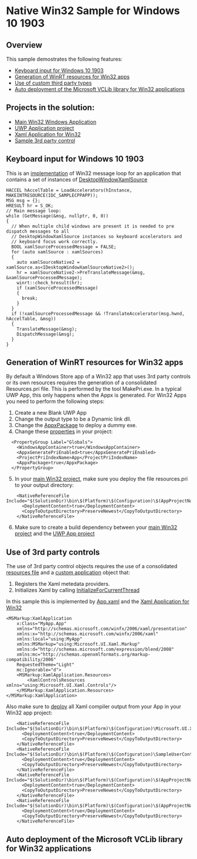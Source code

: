 # Native Win32 Sample for Windows 10 1903

## Overview

This sample demostrates the following features:
* [Keyboard input for Windows 10 1903](/19H1_Insider_Samples/CppWin32App_With_Island/ReadMe.md#Keyboard)
* [Generation of WinRT resources for Win32 apps](/19H1_Insider_Samples/CppWin32App_With_Island/ReadMe.md#Resources)
* [Use of custom third party types](/19H1_Insider_Samples/CppWin32App_With_Island/ReadMe.md#AppObject)
* [Auto deployment of the Microsoft VCLib library for Win32 applications](/19H1_Insider_Samples/CppWin32App_With_Island/ReadMe.md#VCLib)
 
## Projects in the solution:

* [Main Win32 Windows Application](/19H1_Insider_Samples/CppWin32App_With_Island/SampleCppApp/ReadMe.md)
* [UWP Application project](/19H1_Insider_Samples/CppWin32App_With_Island/MyApp/ReadMe.md)
* [Xaml Application for Win32](/19H1_Insider_Samples/CppWin32App_With_Island/Microsoft.UI.Xaml.Markup/ReadMe.md)
* [Sample 3rd party control](/19H1_Insider_Samples/CppWin32App_With_Island/SampleUserControl/ReadMe.md)

## <a name="Keyboard"/> Keyboard input for Windows 10 1903

This is an [implementation](/19H1_Insider_Samples/CppWin32App_With_Island/SampleCppApp/SampleApp.cpp#L47-L74) of Win32 message loop for an application that contains a set of instances of [DesktopWindowXamlSource](https://docs.microsoft.com/en-us/uwp/api/windows.ui.xaml.hosting.desktopwindowxamlsource)

```
HACCEL hAccelTable = LoadAccelerators(hInstance, MAKEINTRESOURCE(IDC_SAMPLECPPAPP));
MSG msg = {};
HRESULT hr = S_OK;
// Main message loop:
while (GetMessage(&msg, nullptr, 0, 0))
{
  // When multiple child windows are present it is needed to pre dispatch messages to all 
  // DesktopWindowXamlSource instances so keyboard accelerators and 
  // keyboard focus work correctly.
  BOOL xamlSourceProcessedMessage = FALSE;
  for (auto xamlSource : xamlSources)
  {
    auto xamlSourceNative2 = xamlSource.as<IDesktopWindowXamlSourceNative2>();
    hr = xamlSourceNative2->PreTranslateMessage(&msg, &xamlSourceProcessedMessage);
    winrt::check_hresult(hr);
    if (xamlSourceProcessedMessage)
    {
      break;
    }
  }
  if (!xamlSourceProcessedMessage && !TranslateAccelerator(msg.hwnd, hAccelTable, &msg))
  {
    TranslateMessage(&msg);
    DispatchMessage(&msg);
  }
}
```

## <a name="Resources"/> Generation of WinRT resources for Win32 apps

By default a Windows Store app of a Win32 app that uses 3rd party controls or its own resources requires the generation of a consolidated Resources.pri file.
This is performed by the tool MakePri.exe.
In a typical UWP App, this only happens when the Appx is generated.
For Win32 Apps you need to perform the following steps:
1. Create a new Blank UWP App
2. Change the output type to be a Dynamic link dll.
3. Change the [AppxPackage](/19H1_Insider_Samples/CppWin32App_With_Island/MyApp/Package.appxmanifest#L20) to deploy a dummy exe.
4. Change these [properties](/19H1_Insider_Samples/CppWin32App_With_Island/MyApp/MyApp.vcxproj#L18) in your project:
```
  <PropertyGroup Label="Globals">
    <WindowsAppContainer>true</WindowsAppContainer>
    <AppxGeneratePriEnabled>true</AppxGeneratePriEnabled>
    <ProjectPriIndexName>App</ProjectPriIndexName>
    <AppxPackage>true</AppxPackage>
  </PropertyGroup>
```
5. In your [main Win32 project](/19H1_Insider_Samples/CppWin32App_With_Island/SampleCppApp/SampleCppApp.vcxproj#L248), make sure you deploy the file resources.pri to your output directory:
```
    <NativeReferenceFile Include="$(SolutionDir)\bin\$(Platform)\$(Configuration)\$(AppProjectName)\resources.pri">
      <DeploymentContent>true</DeploymentContent>
      <CopyToOutputDirectory>PreserveNewest</CopyToOutputDirectory>
    </NativeReferenceFile>
```
6. Make sure to create a build dependency between your [main Win32 project](/19H1_Insider_Samples/CppWin32App_With_Island/SampleCppApp/SampleCppApp.vcxproj) and the [UWP App project](/19H1_Insider_Samples/CppWin32App_With_Island/MyApp/MyApp.vcxproj)

## <a name="AppObject"/> Use of 3rd party controls

The use of 3rd party control objects requires the use of a consolidated [resources file](/19H1_Insider_Samples/CppWin32App_With_Island/ReadMe.md#Resources) and a [custom application](/19H1_Insider_Samples/CppWin32App_With_Island/Microsoft.UI.Xaml.Markup/ReadMe.md) object that:
1. Registers the Xaml metedata providers.
2. Initializes Xaml by calling [InitializeForCurrentThread](https://docs.microsoft.com/en-us/uwp/api/windows.ui.xaml.hosting.windowsxamlmanager.initializeforcurrentthread)

In this sample this is implemented by [App.xaml](/19H1_Insider_Samples/CppWin32App_With_Island/MyApp/App.xaml) and the [Xaml Application for Win32](/19H1_Insider_Samples/CppWin32App_With_Island/Microsoft.UI.Xaml.Markup/ReadMe.md)

```
<MSMarkup:XamlApplication
    x:Class="MyApp.App"
    xmlns="http://schemas.microsoft.com/winfx/2006/xaml/presentation"
    xmlns:x="http://schemas.microsoft.com/winfx/2006/xaml"
    xmlns:local="using:MyApp"
    xmlns:MSMarkup="using:Microsoft.UI.Xaml.Markup"
    xmlns:d="http://schemas.microsoft.com/expression/blend/2008"
    xmlns:mc="http://schemas.openxmlformats.org/markup-compatibility/2006"
    RequestedTheme="Light"
    mc:Ignorable="d">
    <MSMarkup:XamlApplication.Resources>
        <XamlControlsResources xmlns="using:Microsoft.UI.Xaml.Controls"/>
    </MSMarkup:XamlApplication.Resources>
</MSMarkup:XamlApplication>
```

Also make sure to [deploy](/19H1_Insider_Samples/CppWin32App_With_Island/SampleCppApp/SampleCppApp.vcxproj#L232-L247) all Xaml compiler output from your App in your Win32 app project:
```
    <NativeReferenceFile Include="$(SolutionDir)\bin\$(Platform)\$(Configuration)\Microsoft.UI.Xaml.Markup\Microsoft.UI.Xaml.Markup.dll">
      <DeploymentContent>true</DeploymentContent>
      <CopyToOutputDirectory>PreserveNewest</CopyToOutputDirectory>
    </NativeReferenceFile>
    <NativeReferenceFile Include="$(SolutionDir)\bin\$(Platform)\$(Configuration)\SampleUserControl\SampleUserControl.dll">
      <DeploymentContent>true</DeploymentContent>
      <CopyToOutputDirectory>PreserveNewest</CopyToOutputDirectory>
    </NativeReferenceFile>
    <NativeReferenceFile Include="$(SolutionDir)\bin\$(Platform)\$(Configuration)\$(AppProjectName)\*.xbf">
      <DeploymentContent>true</DeploymentContent>
      <CopyToOutputDirectory>PreserveNewest</CopyToOutputDirectory>
    </NativeReferenceFile>
    <NativeReferenceFile Include="$(SolutionDir)\bin\$(Platform)\$(Configuration)\$(AppProjectName)\*.dll">
      <DeploymentContent>true</DeploymentContent>
      <CopyToOutputDirectory>PreserveNewest</CopyToOutputDirectory>
    </NativeReferenceFile>
```

## <a name="VCLib"/> Auto deployment of the Microsoft VCLib library for Win32 applications

